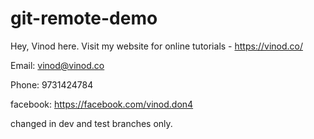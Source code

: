 # git-remote-demo
Hey, Vinod here. Visit my website for online tutorials - https://vinod.co/


Email: vinod@vinod.co

Phone: 9731424784


facebook: https://facebook.com/vinod.don4

changed in dev and test branches only.
